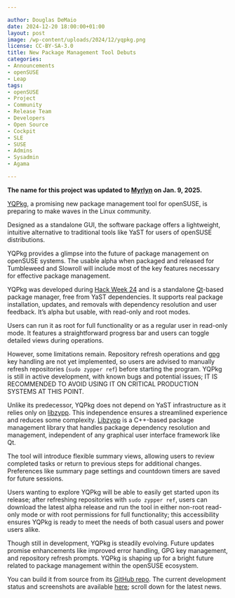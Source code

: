 ```yaml
---

author: Douglas DeMaio
date: 2024-12-20 18:00:00+01:00
layout: post
image: /wp-content/uploads/2024/12/yqpkg.png
license: CC-BY-SA-3.0
title: New Package Management Tool Debuts 
categories:
- Announcements
- openSUSE
- Leap
tags:
- openSUSE
- Project
- Community
- Release Team
- Developers
- Open Source
- Cockpit
- SLE
- SUSE
- Admins
- Sysadmin
- Agama

---
```


**The name for this project was updated to [Myrlyn](https://github.com/shundhammer/myrlyn) on Jan. 9, 2025.**

[YQPkg](https://github.com/shundhammer/yqpkg), a promising new package management tool for openSUSE, is preparing to make waves in the Linux community. 

Designed as a standalone GUI, the software package offers a lightweight, intuitive alternative to traditional tools like YaST for users of openSUSE distributions. 

YQPkg provides a glimpse into the future of package management on openSUSE systems. The usable alpha when packaged and released for Tumbleweed and Slowroll will include most of the key features necessary for effective package management. 

YQPkg was developed during [Hack Week 24](https://hackweek.opensuse.org/24/projects/yqpkg-bringing-the-single-package-selection-back-to-life) and  is a standalone [Qt](https://www.qt.io/)-based package manager, free from YaST dependencies. It supports real package installation, updates, and removals with dependency resolution and user feedback. It’s alpha but usable, with read-only and root modes.

Users can run it as root for full functionality or as a regular user in read-only mode. It features a straightforward progress bar and users can toggle detailed views during operations. 

However, some limitations remain. Repository refresh operations and [gpg](https://gnupg.org/) key handling are not yet implemented, so users are advised to manually refresh repositories (`sudo zypper ref`) before starting the program. YQPkg is still in active development, with known bugs and potential issues; IT IS RECOMMENDED TO AVOID USING IT ON CRITICAL PRODUCTION SYSTEMS AT THIS POINT. 

Unlike its predecessor, YQPkg does not depend on YaST infrastructure as it relies only on [libzypp](https://github.com/openSUSE/libzypp). This independence ensures a streamlined experience and reduces some complexity. [Libzypp](https://github.com/openSUSE/libzypp) is a C++-based package management library that handles package dependency resolution and management, independent of any graphical user interface framework like Qt.
 
The tool will introduce flexible summary views, allowing users to review completed tasks or return to previous steps for additional changes. Preferences like summary page settings and countdown timers are saved for future sessions. 

Users wanting to explore YQPkg will be able to easily get started upon its release; after refreshing repositories with `sudo zypper ref`, users can download the latest alpha release and run the tool in either non-root read-only mode or with root permissions for full functionality; this accessibility ensures YQPkg is ready to meet the needs of both casual users and power users alike.

Though still in development, YQPkg is steadily evolving. Future updates promise enhancements like improved error handling, GPG key management, and repository refresh prompts. YQPkg is shaping up for a bright future related to package management within the openSUSE ecosystem.

You can build it from source from its [GitHub repo](https://github.com/shundhammer/yqpkg).
The current development status and screenshots are available [here](https://github.com/shundhammer/yqpkg/issues/1);  scroll down for the latest news.

<meta name="openSUSE, YQPkg, package management, Tumbleweed, Slowroll, SUSE, Agama, Cockpit, dependency resolution, Open Source, Linux, Qt, libzypp, package selection, software management, graphical interface, user-friendly, openSUSE ecosystem" content="HTML,CSS,XML,JavaScript">
